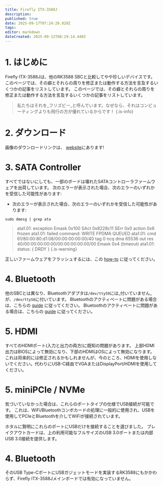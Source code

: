 ```yaml
---
title: Firefly ITX-3588J
description:
published: true
date: 2025-09-17T07:24:28.028Z
tags:
editor: markdown
dateCreated: 2025-09-12T08:19:14.440Z
---
```


# 1. はじめに

Firefly ITX-3588Jは、他のRK3588 SBCと比較してやや珍しいデバイスです。 このページでは、その癖とそれらの周りを修正または動作する方法を言及するいくつかの記事をリストしています。 このページでは、その癖とそれらの周りを修正または動作する方法を言及するいくつかの記事をリストしています。

> 私たちはそれを_フリズビー_と呼んでいます。なぜなら、それはコンピューティングよりも飛行の方が優れているからです！
> {.is-info}

# 2. ダウンロード

画像のダウンロードリンクは、 [website](https://bredos.org/download.html)にあります!

# 3. SATA Controller

すべてではないにしても、一部のボードは壊れたSATAコントローラファームウェアを出荷しています。
次のエラーが表示された場合、次のエラーのいずれかを受信した可能性があります:

- 次のエラーが表示された場合、次のエラーのいずれかを受信した可能性があります:

```
sudo dmesg | grep ata
```

> ata1.01: exception Emask 0x100 SAct 0x8228c11 SErr 0x0 action 0x6 frozen
> ata1.01: failed command: WRITE FPDMA QUEUED
> ata1.01: cmd 61/80:00:80:d1:08/00:00:00:00:00/40 tag 0 ncq dma 65536 out
> res 40/00:00:00:00:00/00:00:00:00:00/00 Emask 0x4 (timeout)
> ata1.01: status: { DRDY }
> {.is-warning}

正しいファームウェアをフラッシュするには、この [how-to](/en/ITX-3588J/sata-firmware-fix) に従ってください。

# 4. Bluetooth

他のSBCとは異なり、Bluetoothアダプタは`/dev/ttyS9`には_付いていません_が、`/dev/ttyS6`に付いています。 Bluetoothのアクティベートに問題がある場合は、こちらの [guide](/en/itx-3588j/Bluetooth-Fix) に従ってください。 Bluetoothのアクティベートに問題がある場合は、こちらの [guide](/en/itx-3588j/Bluetooth-Fix) に従ってください。

# 5. HDMI

すべてのHDMIポート(入力と出力の両方)に既知の問題があります。 上部HDMI出力はBIOSによって無効になり、下部のHDMIはOSによって無効になります。 これは将来的には修正されるかもしれませんが、今のところ、HDMIを使用しないでください。代わりにUSB-C経由でVGAまたはDisplayPort/HDMIを使用してください。

# 5. miniPCIe / NVMe

気づいていなかった場合は、これらのポートタイプの仕様でUSB接続が可能です。 これは、WiFi/Bluetoothコンボカードの処理に一般的に使用され、USBを使用してPCIeとBluetoothを介してWiFiが接続されています。

ホタルに賢明にこれらのポートにUSBだけを接続することを選びました。 ブレイクアウトカードは、上の利用可能なフルサイズのUSB 3.0ポートまたは内部USB 3.0接続を提供します。

# 4. Bluetooth

そのUSB Type-CポートにUSBガジェットモードを実装するRK3588にもかかわらず、Firefly ITX-3588Jメインボードでは有効になっていません。
